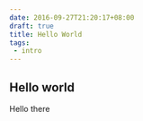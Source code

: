 ```yaml
---
date: 2016-09-27T21:20:17+08:00
draft: true
title: Hello World
tags:
 - intro
---
```


## Hello world

Hello there

